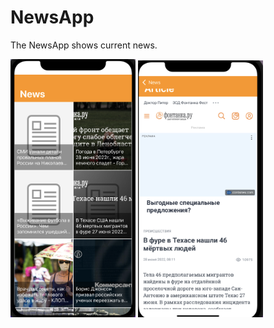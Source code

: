 # NewsApp

The NewsApp shows current news.

<img src="https://github.com/IgorArkhipovP/NewsApp/blob/main/NewsApp/NewsApp/Assets.xcassets/Images/MainScreen.png" width="200">

<img src="https://github.com/IgorArkhipovP/NewsApp/blob/main/NewsApp/NewsApp/Assets.xcassets/Images/ArticleScreen.png" width="200">

